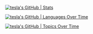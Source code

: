[![tesla's GitHub | Stats](https://stats.quine.sh/tesla/github?theme=dark)](https://quine.sh)

[![tesla's GitHub | Languages Over Time](https://stats.quine.sh/tesla/languages-over-time?theme=dark)](https://quine.sh)

[![tesla's GitHub | Topics Over Time](https://stats.quine.sh/tesla/topics-over-time?theme=dark)](https://quine.sh)

